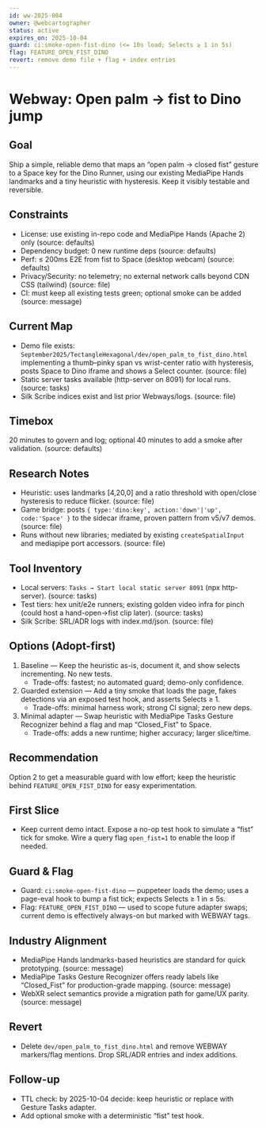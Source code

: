 ```yaml
---
id: ww-2025-084
owner: @webcartographer
status: active
expires_on: 2025-10-04
guard: ci:smoke-open-fist-dino (<= 10s load; Selects ≥ 1 in 5s)
flag: FEATURE_OPEN_FIST_DINO
revert: remove demo file + flag + index entries
---
```

# Webway: Open palm → fist to Dino jump

## Goal
Ship a simple, reliable demo that maps an “open palm → closed fist” gesture to a Space key for the Dino Runner, using our existing MediaPipe Hands landmarks and a tiny heuristic with hysteresis. Keep it visibly testable and reversible.

## Constraints

- License: use existing in-repo code and MediaPipe Hands (Apache 2) only (source: defaults)
- Dependency budget: 0 new runtime deps (source: defaults)
- Perf: ≤ 200ms E2E from fist to Space (desktop webcam) (source: defaults)
- Privacy/Security: no telemetry; no external network calls beyond CDN CSS (tailwind) (source: file)
- CI: must keep all existing tests green; optional smoke can be added (source: message)

## Current Map

- Demo file exists: `September2025/TectangleHexagonal/dev/open_palm_to_fist_dino.html` implementing a thumb–pinky span vs wrist-center ratio with hysteresis, posts Space to Dino iframe and shows a Select counter. (source: file)
- Static server tasks available (http-server on 8091) for local runs. (source: tasks)
- Silk Scribe indices exist and list prior Webways/logs. (source: file)

## Timebox
 
20 minutes to govern and log; optional 40 minutes to add a smoke after validation. (source: defaults)

## Research Notes

- Heuristic: uses landmarks [4,20,0] and a ratio threshold with open/close hysteresis to reduce flicker. (source: file)
- Game bridge: posts `{ type:'dino:key', action:'down'|'up', code:'Space' }` to the sidecar iframe, proven pattern from v5/v7 demos. (source: file)
- Runs without new libraries; mediated by existing `createSpatialInput` and mediapipe port accessors. (source: file)

## Tool Inventory

- Local servers: `Tasks → Start local static server 8091` (npx http-server). (source: tasks)
- Test tiers: hex unit/e2e runners; existing golden video infra for pinch (could host a hand-open→fist clip later). (source: tasks)
- Silk Scribe: SRL/ADR logs with index.md/json. (source: file)

## Options (Adopt-first)

1. Baseline — Keep the heuristic as-is, document it, and show selects incrementing. No new tests.
   - Trade-offs: fastest; no automated guard; demo-only confidence.
2. Guarded extension — Add a tiny smoke that loads the page, fakes detections via an exposed test hook, and asserts Selects ≥ 1.
   - Trade-offs: minimal harness work; strong CI signal; zero new deps.
3. Minimal adapter — Swap heuristic with MediaPipe Tasks Gesture Recognizer behind a flag and map “Closed_Fist” to Space.
   - Trade-offs: adds a new runtime; higher accuracy; larger slice/time.

## Recommendation
 
Option 2 to get a measurable guard with low effort; keep the heuristic behind `FEATURE_OPEN_FIST_DINO` for easy experimentation.

## First Slice

- Keep current demo intact. Expose a no-op test hook to simulate a “fist” tick for smoke. Wire a query flag `open_fist=1` to enable the loop if needed.

## Guard & Flag

- Guard: `ci:smoke-open-fist-dino` — puppeteer loads the demo; uses a page-eval hook to bump a fist tick; expects Selects ≥ 1 in ≤ 5s.
- Flag: `FEATURE_OPEN_FIST_DINO` — used to scope future adapter swaps; current demo is effectively always-on but marked with WEBWAY tags.

## Industry Alignment

- MediaPipe Hands landmarks-based heuristics are standard for quick prototyping. (source: message)
- MediaPipe Tasks Gesture Recognizer offers ready labels like “Closed_Fist” for production-grade mapping. (source: message)
- WebXR select semantics provide a migration path for game/UX parity. (source: message)

## Revert

- Delete `dev/open_palm_to_fist_dino.html` and remove WEBWAY markers/flag mentions. Drop SRL/ADR entries and index additions.

## Follow-up

- TTL check: by 2025-10-04 decide: keep heuristic or replace with Gesture Tasks adapter.
- Add optional smoke with a deterministic “fist” test hook.

